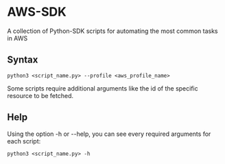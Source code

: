 # AWS-SDK

A collection of Python-SDK scripts for automating the most common tasks in AWS

## Syntax
```
python3 <script_name.py> --profile <aws_profile_name>
```

Some scripts require additional arguments like the id of the specific resource to be fetched.

## Help
Using the option -h or --help, you can see every required arguments for each script:
```
python3 <script_name.py> -h
```
